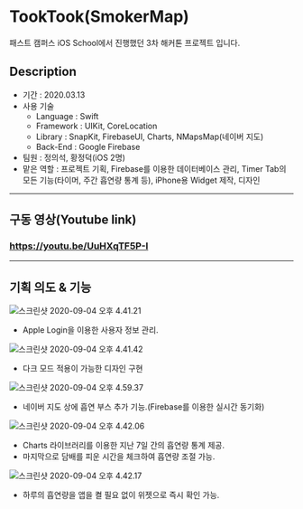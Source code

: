 # TookTook(SmokerMap)

패스트 캠퍼스 iOS School에서 진행했던 3차 해커톤 프로젝트 입니다.



## Description

- 기간 : 2020.03.13
- 사용 기술
  - Language : Swift
  - Framework : UIKit, CoreLocation
  - Library : SnapKit, FirebaseUI, Charts, NMapsMap(네이버 지도)
  - Back-End : Google Firebase
- 팀원 : 정의석, 황정덕(iOS 2명)
- 맡은 역할 : 프로젝트 기획, Firebase를 이용한 데이터베이스 관리, Timer Tab의 모든 기능(타이머, 주간 흡연량 통계 등), iPhone용 Widget 제작, 디자인

---

## 구동 영상(Youtube link)

###  https://youtu.be/UuHXqTF5P-I

---

## 기획 의도 & 기능

![스크린샷 2020-09-04 오후 4.41.21](https://tva1.sinaimg.cn/large/007S8ZIlgy1gienubnbk8j314b0u0aeb.jpg)

- Apple Login을 이용한 사용자 정보 관리.

![스크린샷 2020-09-04 오후 4.41.42](https://tva1.sinaimg.cn/large/007S8ZIlgy1gienuorhfcj313x0u0apj.jpg)

- 다크 모드 적용이 가능한 디자인 구현

![스크린샷 2020-09-04 오후 4.59.37](https://tva1.sinaimg.cn/large/007S8ZIlgy1gieodd1frjj314a0u0jwx.jpg)

- 네이버 지도 상에 흡연 부스 추가 기능.(Firebase를 이용한 실시간 동기화)

![스크린샷 2020-09-04 오후 4.42.06](https://tva1.sinaimg.cn/large/007S8ZIlgy1gienv4djd4j314d0u0ahz.jpg)

- Charts 라이브러리를 이용한 지난 7일 간의 흡연량 통계 제공.
- 마지막으로 담배를 피운 시간을 체크하여 흡연량 조절 가능.

![스크린샷 2020-09-04 오후 4.42.17](https://tva1.sinaimg.cn/large/007S8ZIlgy1gienvbfenyj31410u0e81.jpg)

- 하루의 흡연량을 앱을 켤 필요 없이 위젯으로 즉시 확인 가능.







